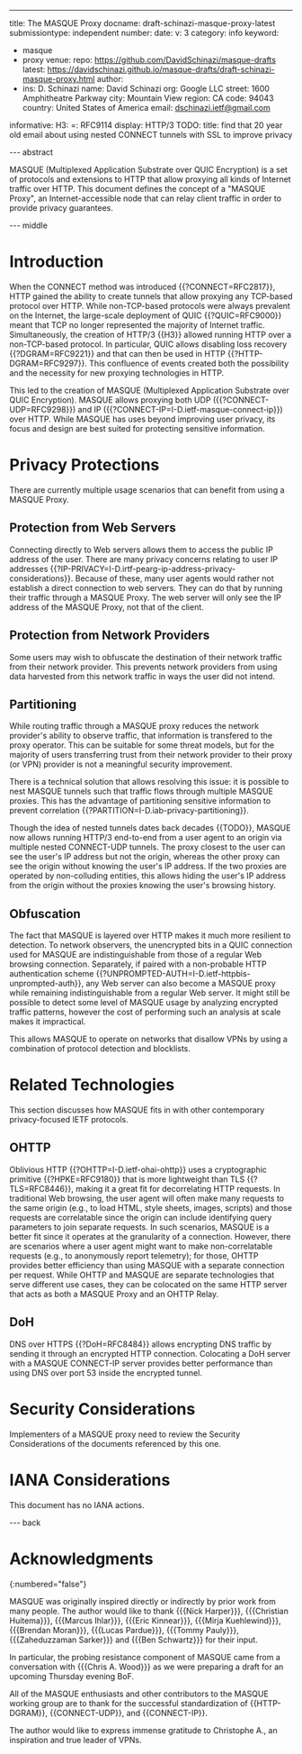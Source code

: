 ---
title: The MASQUE Proxy
docname: draft-schinazi-masque-proxy-latest
submissiontype: independent
number:
date:
v: 3
category: info
keyword:
  - masque
  - proxy
venue:
  repo: https://github.com/DavidSchinazi/masque-drafts
  latest: https://davidschinazi.github.io/masque-drafts/draft-schinazi-masque-proxy.html
author:
  -
    ins: D. Schinazi
    name: David Schinazi
    org: Google LLC
    street: 1600 Amphitheatre Parkway
    city: Mountain View
    region: CA
    code: 94043
    country: United States of America
    email: dschinazi.ietf@gmail.com

informative:
  H3:
    =: RFC9114
    display: HTTP/3
  TODO:
    title: find that 20 year old email about using nested CONNECT tunnels with SSL to improve privacy

--- abstract

MASQUE (Multiplexed Application Substrate over QUIC Encryption) is a set of
protocols and extensions to HTTP that allow proxying all kinds of Internet
traffic over HTTP. This document defines the concept of a "MASQUE Proxy", an
Internet-accessible node that can relay client traffic in order to provide
privacy guarantees.

--- middle

# Introduction

When the CONNECT method was introduced {{?CONNECT=RFC2817}}, HTTP gained the
ability to create tunnels that allow proxying any TCP-based protocol over HTTP.
While non-TCP-based protocols were always prevalent on the Internet, the
large-scale deployment of QUIC {{?QUIC=RFC9000}} meant that TCP no longer
represented the majority of Internet traffic. Simultaneously, the creation of
HTTP/3 {{H3}} allowed running HTTP over a non-TCP-based protocol. In
particular, QUIC allows disabling loss recovery {{?DGRAM=RFC9221}} and that
can then be used in HTTP {{?HTTP-DGRAM=RFC9297}}. This confluence of events
created both the possibility and the necessity for new proxying technologies
in HTTP.

This led to the creation of MASQUE (Multiplexed Application Substrate over
QUIC Encryption). MASQUE allows proxying both UDP ({{?CONNECT-UDP=RFC9298}})
and IP ({{?CONNECT-IP=I-D.ietf-masque-connect-ip}}) over HTTP. While MASQUE
has uses beyond improving user privacy, its focus and design are best suited
for protecting sensitive information.

# Privacy Protections

There are currently multiple usage scenarios that can benefit from using a
MASQUE Proxy.

## Protection from Web Servers

Connecting directly to Web servers allows them to access the public IP address
of the user. There are many privacy concerns relating to user IP addresses
{{?IP-PRIVACY=I-D.irtf-pearg-ip-address-privacy-considerations}}. Because of
these, many user agents would rather not establish a direct connection to
web servers. They can do that by running their traffic through a MASQUE
Proxy. The web server will only see the IP address of the MASQUE Proxy, not
that of the client.

## Protection from Network Providers

Some users may wish to obfuscate the destination of their network traffic
from their network provider. This prevents network providers from using data
harvested from this network traffic in ways the user did not intend.

## Partitioning

While routing traffic through a MASQUE proxy reduces the network provider's
ability to observe traffic, that information is transfered to the proxy
operator. This can be suitable for some threat models, but for the majority
of users transferring trust from their network provider to their proxy (or VPN)
provider is not a meaningful security improvement.

There is a technical solution that allows resolving this issue: it is possible
to nest MASQUE tunnels such that traffic flows through multiple MASQUE proxies.
This has the advantage of partitioning sensitive information to prevent
correlation {{?PARTITION=I-D.iab-privacy-partitioning}}.

Though the idea of nested tunnels dates back decades {{TODO}}, MASQUE now
allows running HTTP/3 end-to-end from a user agent to an origin via multiple
nested CONNECT-UDP tunnels. The proxy closest to the user can see the user's IP
address but not the origin, whereas the other proxy can see the origin without
knowing the user's IP address. If the two proxies are operated by non-colluding
entities, this allows hiding the user's IP address from the origin without the
proxies knowing the user's browsing history.

## Obfuscation

The fact that MASQUE is layered over HTTP makes it much more resilient to
detection. To network observers, the unencrypted bits in a QUIC connection
used for MASQUE are indistinguishable from those of a regular Web browsing
connection. Separately, if paired with a non-probable HTTP authentication
scheme {{?UNPROMPTED-AUTH=I-D.ietf-httpbis-unprompted-auth}}, any Web server
can also become a MASQUE proxy while remaining indistinguishable from a
regular Web server. It might still be possible to detect some level of
MASQUE usage by analyzing encrypted traffic patterns, however the cost of
performing such an analysis at scale makes it impractical.

This allows MASQUE to operate on networks that disallow VPNs by using a
combination of protocol detection and blocklists.

# Related Technologies

This section discusses how MASQUE fits in with other contemporary
privacy-focused IETF protocols.

## OHTTP

Oblivious HTTP {{?OHTTP=I-D.ietf-ohai-ohttp}} uses a cryptographic primitive
{{?HPKE=RFC9180}} that is more lightweight than TLS {{?TLS=RFC8446}}, making
it a great fit for decorrelating HTTP requests. In traditional Web browsing,
the user agent will often make many requests to the same origin (e.g., to load
HTML, style sheets, images, scripts) and those requests are correlatable since
the origin can include identifying query parameters to join separate requests.
In such scenarios, MASQUE is a better fit since it operates at the granularity
of a connection. However, there are scenarios where a user agent might want to
make non-correlatable requests (e.g., to anonymously report telemetry); for
those, OHTTP provides better efficiency than using MASQUE with a separate
connection per request. While OHTTP and MASQUE are separate technologies that
serve different use cases, they can be colocated on the same HTTP server that
acts as both a MASQUE Proxy and an OHTTP Relay.

## DoH

DNS over HTTPS {{?DoH=RFC8484}} allows encrypting DNS traffic by sending it
through an encrypted HTTP connection. Colocating a DoH server with a MASQUE
CONNECT-IP server provides better performance than using DNS over port 53
inside the encrypted tunnel.

# Security Considerations

Implementers of a MASQUE proxy need to review the Security Considerations of
the documents referenced by this one.

# IANA Considerations

This document has no IANA actions.

--- back

# Acknowledgments
{:numbered="false"}

MASQUE was originally inspired directly or indirectly by prior work from many
people. The author would like to thank {{{Nick Harper}}},
{{{Christian Huitema}}}, {{{Marcus Ihlar}}}, {{{Eric Kinnear}}},
{{{Mirja Kuehlewind}}}, {{{Brendan Moran}}}, {{{Lucas Pardue}}},
{{{Tommy Pauly}}}, {{{Zaheduzzaman Sarker}}} and {{{Ben Schwartz}}} for their
input.

In particular, the probing resistance component of MASQUE came from a
conversation with {{{Chris A. Wood}}} as we were preparing a draft for an
upcoming Thursday evening BoF.

All of the MASQUE enthusiasts and other contributors to the MASQUE working
group are to thank for the successful standardization of {{HTTP-DGRAM}},
{{CONNECT-UDP}}, and {{CONNECT-IP}}.

The author would like to express immense gratitude to Christophe A., an
inspiration and true leader of VPNs.

